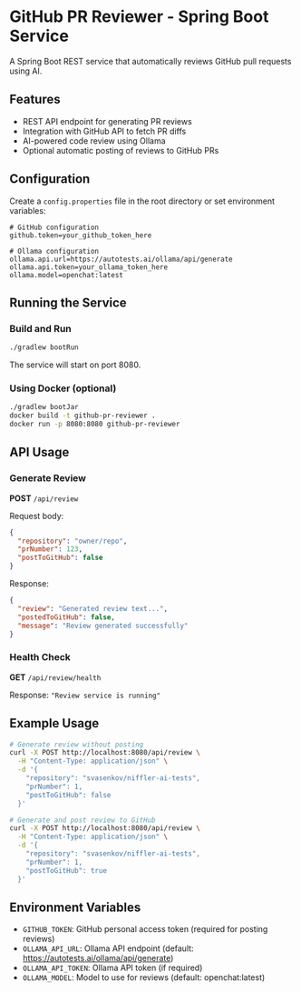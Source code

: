 # GitHub PR Reviewer - Spring Boot Service

A Spring Boot REST service that automatically reviews GitHub pull requests using AI.

## Features

- REST API endpoint for generating PR reviews
- Integration with GitHub API to fetch PR diffs
- AI-powered code review using Ollama
- Optional automatic posting of reviews to GitHub PRs

## Configuration

Create a `config.properties` file in the root directory or set environment variables:

```properties
# GitHub configuration
github.token=your_github_token_here

# Ollama configuration
ollama.api.url=https://autotests.ai/ollama/api/generate
ollama.api.token=your_ollama_token_here
ollama.model=openchat:latest
```

## Running the Service

### Build and Run
```bash
./gradlew bootRun
```

The service will start on port 8080.

### Using Docker (optional)
```bash
./gradlew bootJar
docker build -t github-pr-reviewer .
docker run -p 8080:8080 github-pr-reviewer
```

## API Usage

### Generate Review

**POST** `/api/review`

Request body:
```json
{
  "repository": "owner/repo",
  "prNumber": 123,
  "postToGitHub": false
}
```

Response:
```json
{
  "review": "Generated review text...",
  "postedToGitHub": false,
  "message": "Review generated successfully"
}
```

### Health Check

**GET** `/api/review/health`

Response: `"Review service is running"`

## Example Usage

```bash
# Generate review without posting
curl -X POST http://localhost:8080/api/review \
  -H "Content-Type: application/json" \
  -d '{
    "repository": "svasenkov/niffler-ai-tests",
    "prNumber": 1,
    "postToGitHub": false
  }'

# Generate and post review to GitHub
curl -X POST http://localhost:8080/api/review \
  -H "Content-Type: application/json" \
  -d '{
    "repository": "svasenkov/niffler-ai-tests", 
    "prNumber": 1,
    "postToGitHub": true
  }'
```

## Environment Variables

- `GITHUB_TOKEN`: GitHub personal access token (required for posting reviews)
- `OLLAMA_API_URL`: Ollama API endpoint (default: https://autotests.ai/ollama/api/generate)
- `OLLAMA_API_TOKEN`: Ollama API token (if required)
- `OLLAMA_MODEL`: Model to use for reviews (default: openchat:latest)
